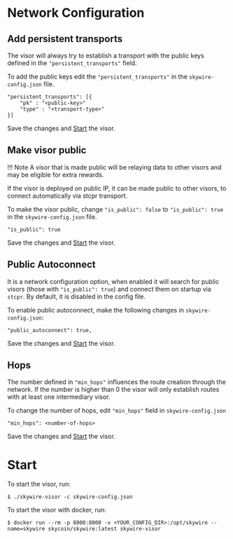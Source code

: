 # Network Configuration

## Add persistent transports
The visor will always try to establish a transport with the public keys defined in the `"persistent_transports"` field.  
  
To add the public keys edit the `"persistent_transports"` in the `skywire-config.json` file.  
```
"persistent_transports": [{
    "pk" : "<public-key>"
    "type" : "<transport-type>"
}]
```
Save the changes and [Start](/software/skywire/configuration/network-config/#start) the visor.

## Make visor public
!!! Note
    A visor that is made public will be relaying data to other visors and may be eligible for extra rewards.

If the visor is deployed on public IP, it can be made public to other visors, to connect automatically via stcpr transport. 
   
To make the visor public, change `"is_public": false` to `"is_public": true` in the `skywire-config.json` file.
```
"is_public": true
```
Save the changes and [Start](/software/skywire/configuration/network-config/#start) the visor.

## Public Autoconnect
It is a network configuration option, when enabled it will search for public visors (those with `"is_public": true`) and connect them on startup via `stcpr`. By default, it is disabled in the config file.  
  
To enable public autoconnect, make the following changes in `skywire-config.json`:
```
"public_autoconnect": true,
```
Save the changes and [Start](/software/skywire/configuration/network-config/#start) the visor.

## Hops
The number defined in `"min_hops"` influences the route creation through the network. If the number is higher than 0 the visor will only establish routes with at least one intermediary visor.  

To change the number of hops, edit `"min_hops"` field in `skywire-config.json`
```
"min_hops": <number-of-hops>
```
Save the changes and [Start](/software/skywire/configuration/network-config/#start) the visor.

# Start
To start the visor, run:
```
$ ./skywire-visor -c skywire-config.json
```
To start the visor with docker, run:
```
$ docker run --rm -p 8000:8000 -v <YOUR_CONFIG_DIR>:/opt/skywire --name=skywire skycoin/skywire:latest skywire-visor
```